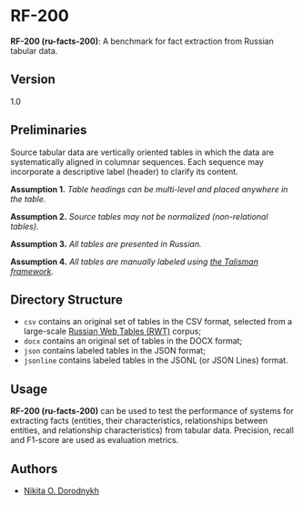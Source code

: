 # RF-200

**RF-200 (ru-facts-200)**: A benchmark for fact extraction from Russian tabular data.

## Version

1.0

## Preliminaries

Source tabular data are vertically oriented tables in which the data are systematically aligned in columnar sequences. Each sequence may incorporate a descriptive label (header) to clarify its content.

**Assumption 1.** *Table headings can be multi-level and placed anywhere in the table.*

**Assumption 2.** *Source tables may not be normalized (non-relational tables).*

**Assumption 3.** *All tables are presented in Russian.*

**Assumption 4.** *All tables are manually labeled using [the Talisman framework](http://talisman.ispras.ru).*

## Directory Structure

* `csv` contains an original set of tables in the CSV format, selected from a large-scale [Russian Web Tables (RWT)](https://gitlab.com/unidata-labs/ru-wiki-tables-dataset) corpus;
* `docx` contains an original set of tables in the DOCX format;
* `json` contains labeled tables in the JSON format;
* `jsonline` contains labeled tables in the JSONL (or JSON Lines) format.

## Usage

**RF-200 (ru-facts-200)** can be used to test the performance of systems for extracting facts (entities, their characteristics, relationships between entities, and relationship characteristics) from tabular data. Precision, recall and F1-score are used as evaluation metrics.

## Authors

* [Nikita O. Dorodnykh](mailto:tualatin32@mail.ru)